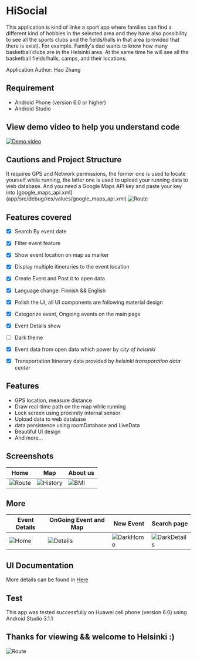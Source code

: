 # HiSocial

This application is kind of linke a sport app where families can find a different kind of hobbies in the selected area and they have also possibility to see all the sports clubs and the fields/halls in that area (provided that there is exist). For example. Family's dad wants to know how many basketball clubs are in the Helsinki area. At the same time he will see all the basketball fields/halls, camps, and their locations. 

Application Author: Hao Zhang

## Requirement
- Android Phone (version 6.0 or higher)
- Android Studio

## View demo video to help you understand code
[![Demo video](https://i.imgur.com/IPYnKJj.png)](https://youtu.be/qKfWnml2-UQx)


## Cautions and Project Structure
It requires GPS and Network permissions, the former one is used to locate yourself while running, the latter one is used to upload your running data to web database. And you need a Google Maps API key and paste your key into [google_maps_api.xml] (app/src/debug/res/values/google_maps_api.xml)
![Route](https://i.imgur.com/y9e5Pyx.png)

## Features covered
- [x] Search By event date
- [x] Filter event feature
- [x] Show event location on map as marker
- [x] Display multiple itineraries to the event location
- [x] Create Event and Post it to open data
- [x] Language change: Finnish && English
- [x] Polish the UI, all UI components are following material design
- [x] Categorize event, Ongoing events on the main page
- [x] Event Details show 
- [ ] Dark theme
- [x] Event data from open data which power by *city of helsinki*
- [x] Transportation Itinerary data provided by *helsinki transporation data center*


## Features
- GPS location, measure distance
- Draw real-time path on the map while running
- Lock screen using proximity internal sensor
- Upload data to web database
- data persistence using roomDatabase and LiveData
- Beautiful UI design
- And more...

## Screenshots
|                    Home                     |                  Map               |                  About us               |   
| ------------------------------------------- |--------------------------------------------|--------------------------------------------|
|![Route](https://i.imgur.com/0tnUKVU.gif)     |![History](https://i.imgur.com/mXWenmW.gif)|![BMI](https://i.imgur.com/MrZoDCP.gif)|

## More
|                    Event Details                    |                  OnGoing Event and Map                   |                  New Event               |                  Search page               |      
| ------------------------------------------- |--------------------------------------------|-----------------------------------------|-----------------------------------------|
|![Home](https://i.imgur.com/Gh6xGhc.gif)     |![Details](https://i.imgur.com/yBqkMmT.gif) |![DarkHome](https://i.imgur.com/8nXmxOH.gif)|![DarkDetails](https://i.imgur.com/r5lhPPo.gif)|

## UI Documentation
More details can be found in [Here](https://drive.google.com/drive/u/1/folders/1Pis_Fp-WW-sY4XwzR1-8VR4oKVCQva-k?usp=sharingx)

## Test
This app was tested successfully on Huawei cell phone (version 6.0) using Android Studio 3.1.1

## Thanks for viewing && welcome to Helsinki :)
![Route](https://i.imgur.com/npIjq1g.jpg)
